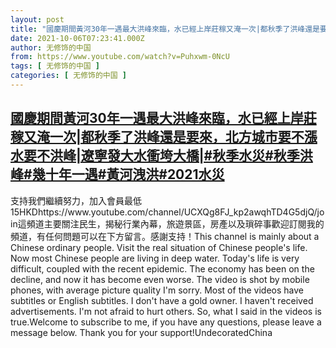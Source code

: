 ```yaml
---
layout: post
title: "國慶期間黃河30年一遇最大洪峰來臨，水已經上岸莊稼又淹一次|都秋季了洪峰還是要來，北方城市要不漲水要不洪峰|遼寧發大水衝垮大橋|#秋季水災#秋季洪峰#幾十年一遇#黃河洩洪#2021水災"
date: 2021-10-06T07:23:41.000Z
author: 无修饰的中国
from: https://www.youtube.com/watch?v=Puhxwm-0NcU
tags: [ 无修饰的中国 ]
categories: [ 无修饰的中国 ]
---
```

<!--1633505021000-->
[國慶期間黃河30年一遇最大洪峰來臨，水已經上岸莊稼又淹一次|都秋季了洪峰還是要來，北方城市要不漲水要不洪峰|遼寧發大水衝垮大橋|#秋季水災#秋季洪峰#幾十年一遇#黃河洩洪#2021水災](https://www.youtube.com/watch?v=Puhxwm-0NcU)
------

<div>
支持我們繼續努力，加入會員最低15HKDhttps://www.youtube.com/channel/UCXQg8FJ_kp2awqhTD4G5djQ/join這頻道主要關注民生，揭秘行業內幕，旅遊景區，房產以及瑣碎事歡迎訂閱我的頻道，有任何問題可以在下方留言。感謝支持！This channel is mainly about a Chinese ordinary people. Visit the real situation of Chinese people's life. Now most Chinese people are living in deep water. Today's life is very difficult, coupled with the recent epidemic. The economy has been on the decline, and now it has become even worse. The video is shot by mobile phones, with average picture quality I'm sorry. Most of the videos have subtitles or English subtitles. I don't have a gold owner. I haven't received advertisements. I'm not afraid to hurt others. So, what I said in the videos is true.Welcome to subscribe to me, if you have any questions, please leave a message below. Thank you for your support!UndecoratedChina
</div>
